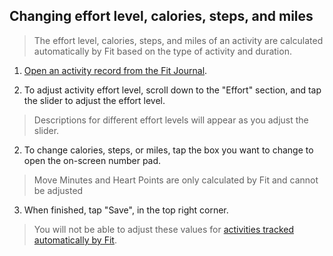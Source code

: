 ## Changing effort level, calories, steps, and miles

> The effort level, calories, steps, and miles of an activity are calculated automatically by Fit based on the type of activity and duration.


1. [Open an activity record from the Fit Journal]( ).

2. To adjust activity effort level, scroll down to the "Effort" section, and tap the slider to adjust the effort level.
> Descriptions for different effort levels will appear as you adjust the slider.

2. To change calories, steps, or miles, tap the box you want to change to open the on-screen number pad.

> Move Minutes and Heart Points are only calculated by Fit and cannot be adjusted

3. When finished, tap "Save", in the top right corner.

> You will not be able to adjust these values for [activities tracked automatically by Fit]( ).  
